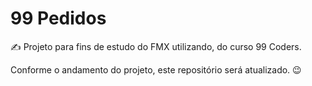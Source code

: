 # 99 Pedidos

✍️ Projeto para fins de estudo do FMX utilizando, do curso 99 Coders.

Conforme o andamento do projeto, este repositório será atualizado. 😉